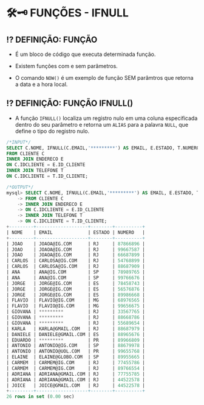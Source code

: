 # 🛠🗝 **FUNÇÕES - IFNULL**

## ⁉ **DEFINIÇÃO: FUNÇÃO**

- É um bloco de código que executa determinada função.

- Existem funções com e sem parâmetros.

- O comando `NOW()` é um exemplo de função SEM parâmtros que retorna a data e a hora local.

## ⁉ **DEFINIÇÃO: FUNÇÃO IFNULL()**

- A função `IFNULL()` localiza um registro nulo em uma coluna especificada dentro do seu parâmetro e retorna um `ALIAS` para a palavra `NULL`,
que define o tipo do registro nulo.

```SQL
/*INPUT*/
SELECT C.NOME, IFNULL(C.EMAIL,'*********') AS EMAIL, E.ESTADO, T.NUMERO
FROM CLIENTE C
INNER JOIN ENDERECO E
ON C.IDCLIENTE = E.ID_CLIENTE
INNER JOIN TELEFONE T
ON C.IDCLIENTE = T.ID_CLIENTE;

/*OUTPUT*/
mysql> SELECT C.NOME, IFNULL(C.EMAIL,'*********') AS EMAIL, E.ESTADO, T.NUMERO
    -> FROM CLIENTE C
    -> INNER JOIN ENDERECO E
    -> ON C.IDCLIENTE = E.ID_CLIENTE
    -> INNER JOIN TELEFONE T
    -> ON C.IDCLIENTE = T.ID_CLIENTE;
+---------+-------------------+--------+----------+
| NOME    | EMAIL             | ESTADO | NUMERO   |
+---------+-------------------+--------+----------+
| JOAO    | JOAOA@IG.COM      | RJ     | 87866896 |
| JOAO    | JOAOA@IG.COM      | RJ     | 99667587 |
| JOAO    | JOAOA@IG.COM      | RJ     | 66687899 |
| CARLOS  | CARLOSA@IG.COM    | RJ     | 54768899 |
| CARLOS  | CARLOSA@IG.COM    | RJ     | 88687909 |
| ANA     | ANA@IG.COM        | SP     | 78989765 |
| ANA     | ANA@IG.COM        | SP     | 99766676 |
| JORGE   | JORGE@IG.COM      | ES     | 78458743 |
| JORGE   | JORGE@IG.COM      | ES     | 56576876 |
| JORGE   | JORGE@IG.COM      | ES     | 89986668 |
| FLAVIO  | FLAVIO@IG.COM     | MG     | 68976565 |
| FLAVIO  | FLAVIO@IG.COM     | MG     | 99656675 |
| GIOVANA | *********         | RJ     | 33567765 |
| GIOVANA | *********         | RJ     | 88668786 |
| GIOVANA | *********         | RJ     | 55689654 |
| KARLA   | KARLA@GMAIL.COM   | RJ     | 88687979 |
| DANIELE | DANIELE@GMAIL.COM | ES     | 88965676 |
| EDUARDO | *********         | PR     | 89966809 |
| ANTONIO | ANTONIO@IG.COM    | SP     | 88679978 |
| ANTONIO | ANTONIO@UOL.COM   | PR     | 99655768 |
| ELAINE  | ELAINE@GLOBO.COM  | SP     | 89955665 |
| CARMEM  | CARMEM@IG.COM     | RJ     | 77455786 |
| CARMEM  | CARMEM@IG.COM     | RJ     | 89766554 |
| ADRIANA | ADRIANA@GMAIL.COM | RJ     | 77755785 |
| ADRIANA | ADRIANA@GMAIL.COM | RJ     | 44522578 |
| JOICE   | JOICE@GMAIL.COM   | RJ     | 44522578 |
+---------+-------------------+--------+----------+
26 rows in set (0.00 sec)
```
